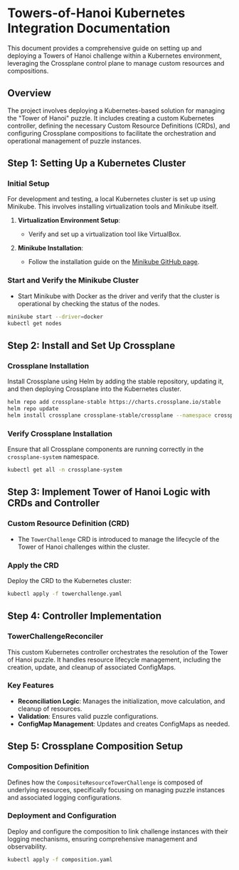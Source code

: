 # Towers-of-Hanoi Kubernetes Integration Documentation

This document provides a comprehensive guide on setting up and deploying a Towers of Hanoi challenge within a Kubernetes environment, leveraging the Crossplane control plane to manage custom resources and compositions.

## Overview
The project involves deploying a Kubernetes-based solution for managing the "Tower of Hanoi" puzzle. It includes creating a custom Kubernetes controller, defining the necessary Custom Resource Definitions (CRDs), and configuring Crossplane compositions to facilitate the orchestration and operational management of puzzle instances.

## Step 1: Setting Up a Kubernetes Cluster
### Initial Setup
For development and testing, a local Kubernetes cluster is set up using Minikube. This involves installing virtualization tools and Minikube itself.

1. **Virtualization Environment Setup**:
   - Verify and set up a virtualization tool like VirtualBox.
  
2. **Minikube Installation**:
   - Follow the installation guide on the [Minikube GitHub page](https://github.com/kubernetes/minikube).

### Start and Verify the Minikube Cluster
- Start Minikube with Docker as the driver and verify that the cluster is operational by checking the status of the nodes.

```bash
minikube start --driver=docker
kubectl get nodes
```

## Step 2: Install and Set Up Crossplane
### Crossplane Installation
Install Crossplane using Helm by adding the stable repository, updating it, and then deploying Crossplane into the Kubernetes cluster.

```bash
helm repo add crossplane-stable https://charts.crossplane.io/stable
helm repo update
helm install crossplane crossplane-stable/crossplane --namespace crossplane-system --create-namespace
```

### Verify Crossplane Installation
Ensure that all Crossplane components are running correctly in the `crossplane-system` namespace.

```bash
kubectl get all -n crossplane-system
```

## Step 3: Implement Tower of Hanoi Logic with CRDs and Controller
### Custom Resource Definition (CRD)
- The `TowerChallenge` CRD is introduced to manage the lifecycle of the Tower of Hanoi challenges within the cluster.

### Apply the CRD
Deploy the CRD to the Kubernetes cluster:

```bash
kubectl apply -f towerchallenge.yaml
```

## Step 4: Controller Implementation
### TowerChallengeReconciler
This custom Kubernetes controller orchestrates the resolution of the Tower of Hanoi puzzle. It handles resource lifecycle management, including the creation, update, and cleanup of associated ConfigMaps.

### Key Features
- **Reconciliation Logic**: Manages the initialization, move calculation, and cleanup of resources.
- **Validation**: Ensures valid puzzle configurations.
- **ConfigMap Management**: Updates and creates ConfigMaps as needed.

## Step 5: Crossplane Composition Setup
### Composition Definition
Defines how the `CompositeResourceTowerChallenge` is composed of underlying resources, specifically focusing on managing puzzle instances and associated logging configurations.

### Deployment and Configuration
Deploy and configure the composition to link challenge instances with their logging mechanisms, ensuring comprehensive management and observability.

```bash
kubectl apply -f composition.yaml
```
